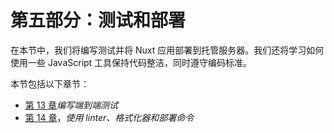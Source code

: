# 第五部分：测试和部署

在本节中，我们将编写测试并将 Nuxt 应用部署到托管服务器。我们还将学习如何使用一些 JavaScript 工具保持代码整洁，同时遵守编码标准。

本节包括以下章节：

*   [第 13 章](13.html)*编写端到端测试*
*   [第 14 章](14.html)，*使用 linter、格式化器和部署命令*